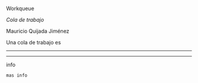 Workqueue

*Cola de trabajo*

Mauricio Quijada Jiménez

Una cola de trabajo es 

---


---
 
info 


	mas info
